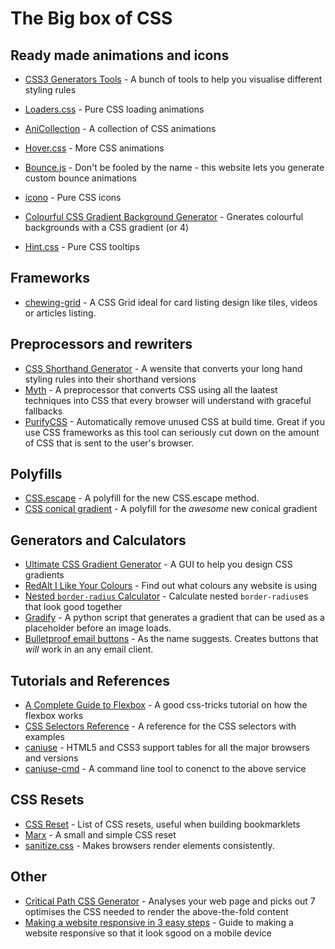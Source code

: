 # The Big box of CSS

## Ready made animations and icons
 - [CSS3 Generators Tools](http://www.cssreflex.com/css-generators/) - A bunch of tools to help you visualise different styling rules
 - [Loaders.css](http://connoratherton.com/loaders) - Pure CSS loading animations
 - [AniCollection](https://anicollection.github.io/#/) - A collection of CSS animations
 - [Hover.css](https://ianlunn.github.io/Hover/) - More CSS animations
 - [Bounce.js](http://bouncejs.com/) - Don't be fooled by the name - this website lets you generate custom bounce animations

 - [icono](https://saeedalipoor.github.io/icono/) - Pure CSS icons

 - [Colourful CSS Gradient Background Generator](http://www.webcore-it.com/colorful-background/) - Gnerates colourful backgrounds with a CSS gradient (or 4)

 - [Hint.css](http://kushagragour.in/lab/hint/) - Pure CSS tooltips

## Frameworks
 - [chewing-grid](http://tzi.github.io/chewing-grid.css/) - A CSS Grid ideal for card listing design like tiles, videos or articles listing.

## Preprocessors and rewriters
 - [CSS Shorthand Generator](http://shrthnd.volume7.io/) - A wensite that converts your long hand styling rules into their shorthand versions
 - [Myth](http://myth.io/) - A preprocessor that converts CSS using all the laatest techniques into CSS that every browser will understand with graceful fallbacks
 - [PurifyCSS](https://github.com/purifycss/purifycss) - Automatically remove unused CSS at build time. Great if you use CSS frameworks as this tool can seriously cut down on the amount of CSS that is sent to the user's browser.

## Polyfills
 - [CSS.escape](https://github.com/mathiasbynens/CSS.escape) - A polyfill for the new CSS.escape method.
 - [CSS conical gradient](http://leaverou.github.io/conic-gradient/) - A polyfill for the _awesome_ new conical gradient

## Generators and Calculators
 - [Ultimate CSS Gradient Generator](http://www.colorzilla.com/gradient-editor/) - A GUI to help you design CSS gradients
 - [RedAlt I Like Your Colours](http://redalt.com/ilyc) - Find out what colours any website is using
 - [Nested `border-radius` Calculator](http://joshnh.com/tools/get-your-nested-border-radii-right.html) - Calculate nested `border-radius`es that look good together
 - [Gradify](http://gradifycss.com/) - A python script that generates a gradient that can be used as a placeholder before an image loads.
 - [Bulletproof email buttons](http://buttons.cm/) - As the name suggests. Creates buttons that _will_ work in an any email client.

## Tutorials and References
 - [A Complete Guide to Flexbox](https://css-tricks.com/snippets/css/a-guide-to-flexbox/) - A good css-tricks tutorial on how the flexbox works
 - [CSS Selectors Reference](http://www.w3schools.com/cssref/css_selectors.asp) - A reference for the CSS selectors with examples
 - [caniuse](http://caniuse.com) - HTML5 and CSS3 support tables for all the major browsers and versions
 - [caniuse-cmd](https://github.com/sgentle/caniuse-cmd) - A command line tool to conenct to the above service

## CSS Resets
 - [CSS Reset](http://www.cssreset.com/) - List of CSS resets, useful when building bookmarklets
 - [Marx](https://mblode.github.io/marx/) - A small and simple CSS reset
 - [sanitize.css](http://10up.github.io/sanitize.css/) - Makes browsers  render elements consistently.

## Other
 - [Critical Path CSS Generator](http://jonassebastianohlsson.com/criticalpathcssgenerator/) - Analyses your web page and picks out 7 optimises the CSS needed to render the above-the-fold content
 - [Making a website responsive in 3 easy steps](http://www.catswhocode.com/blog/making-a-website-responsive-in-3-easy-steps) - Guide to making a website responsive so that it look sgood on a mobile device

